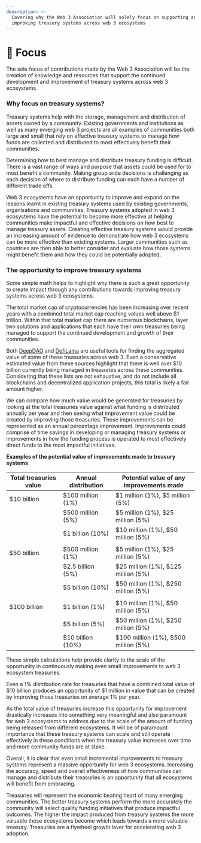 ```yaml
---
description: >-
  Covering why the Web 3 Association will solely focus on supporting and
  improving treasury systems across web 3 ecosystems
---
```


# 🎯 Focus

The sole focus of contributions made by the Web 3 Association will be the creation of knowledge and resources that support the continued development and improvement of treasury systems across web 3 ecosystems.



### **Why focus on treasury systems?**

Treasury systems help with the storage, management and distribution of assets owned by a community. Existing governments and institutions as well as many emerging web 3 projects are all examples of communities both large and small that rely on effective treasury systems to manage how funds are collected and distributed to most effectively benefit their communities.

Determining how to best manage and distribute treasury funding is difficult. There is a vast range of ways and purpose that assets could be used for to most benefit a community. Making group wide decisions is challenging as each decision of where to distribute funding can each have a number of different trade offs.

Web 3 ecosystems have an opportunity to improve and expand on the lessons learnt in existing treasury systems used by existing governments, organisations and communities. Treasury systems adopted in web 3 ecosystems have the potential to become more effective at helping communities make impactful and effective decisions on how best to manage treasury assets. Creating effective treasury systems would provide an increasing amount of evidence to demonstrate how web 3 ecosystems can be more effective than existing systems. Larger communities such as countries are then able to better consider and evaluate how those systems might benefit them and how they could be potentially adopted.



### **The opportunity to improve treasury systems**

Some simple math helps to highlight why there is such a great opportunity to create impact through any contributions towards improving treasury systems across web 3 ecosystems.

The total market cap of cryptocurrencies has been increasing over recent years with a combined total market cap reaching values well above $1 trillion. Within that total market cap there are numerous blockchains, layer two solutions and applications that each have their own treasuries being managed to support the continued development and growth of their communities.

Both [DeepDAO](https://deepdao.io/organizations) and [DefiLama](https://defillama.com/treasuries) are useful tools for finding the aggregated value of some of these treasuries across web 3. Even a conservative estimated value from these sources highlight that there is well over $10 billion currently being managed in treasuries across these communities. Considering that these lists are not exhaustive, and do not include all blockchains and decentralized application projects, this total is likely a fair amount higher.

We can compare how much value would be generated for treasuries by looking at the total treasuries value against what funding is distributed annually per year and then seeing what improvement value could be created by improving those treasuries. Those improvements can be represented as an annual percentage improvement. Improvements could comprise of time savings in developing or managing treasury systems or improvements in how the funding process is operated to most effectively direct funds to the most impactful initiatives.



**Examples of the potential value of improvements made to treasury systems**

<table><thead><tr><th width="210.33333333333331">Total treasuries value</th><th width="183">Annual distribution</th><th width="360">Potential value of any improvements made</th></tr></thead><tbody><tr><td>$10 billion</td><td>$100 million (1%)</td><td>$1 million (1%), $5 million (5%)</td></tr><tr><td></td><td>$500 million (5%)</td><td>$5 million (1%), $25 million (5%)</td></tr><tr><td></td><td>$1 billion (10%)</td><td>$10 million (1%), $50 million (5%)</td></tr><tr><td></td><td></td><td></td></tr><tr><td>$50 billion</td><td>$500 million (1%)</td><td>$5 million (1%), $25 million (5%)</td></tr><tr><td></td><td>$2.5 billion (5%)</td><td>$25 million (1%), $125 million (5%)</td></tr><tr><td></td><td>$5 billion (10%)</td><td>$50 million (1%), $250 million (5%)</td></tr><tr><td></td><td></td><td></td></tr><tr><td>$100 billion</td><td>$1 billion (1%)</td><td>$10 million (1%), $50 million (5%)</td></tr><tr><td></td><td>$5 billion (5%)</td><td>$50 million (1%), $250 million (5%)</td></tr><tr><td></td><td>$10 billion (10%)</td><td>$100 million (1%), $500 million (5%)</td></tr></tbody></table>



These simple calculations help provide clarity to the scale of the opportunity in continuously making even small improvements to web 3 ecosystem treasuries.

Even a 1% distribution rate for treasuries that have a combined total value of $10 billion produces an opportunity of $1 million in value that can be created by improving those treasuries on average 1% per year.

As the total value of treasuries increase this opportunity for improvement drastically increases into something very meaningful and also paramount for web 3 ecosystems to address due to the scale of the amount of funding being released from different ecosystems. It will be of paramount importance that these treasury systems can scale and still operate effectively in these conditions when the treasury value increases over time and more community funds are at stake.

Overall, it is clear that even small incremental improvements to treasury systems represent a massive opportunity for web 3 ecosystems. Increasing the accuracy, speed and overall effectiveness of how communities can manage and distribute their treasuries is an opportunity that all ecosystems will benefit from embracing.

Treasuries will represent the economic beating heart of many emerging communities. The better treasury systems perform the more accurately the community will select quality funding initiatives that produce impactful outcomes. The higher the impact produced from treasury systems the more valuable these ecosystems become which leads towards a more valuable treasury. Treasuries are a flywheel growth lever for accelerating web 3 adoption.
